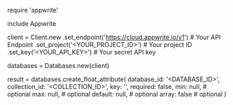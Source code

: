 require 'appwrite'

include Appwrite

client = Client.new
    .set_endpoint('https://cloud.appwrite.io/v1') # Your API Endpoint
    .set_project('&lt;YOUR_PROJECT_ID&gt;') # Your project ID
    .set_key('&lt;YOUR_API_KEY&gt;') # Your secret API key

databases = Databases.new(client)

result = databases.create_float_attribute(
    database_id: '<DATABASE_ID>',
    collection_id: '<COLLECTION_ID>',
    key: '',
    required: false,
    min: null, # optional
    max: null, # optional
    default: null, # optional
    array: false # optional
)

